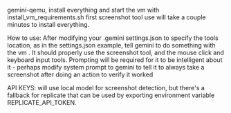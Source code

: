 gemini-qemu, install everything and start the vm with install_vm_requirements.sh
first screenshot tool use will take a couple minutes to install everything.  

How to use:  After modifying your .gemini settings.json to specify the tools location, as
in the settings.json example, tell gemini to do something with the vm .  It should properly
use the screenshot tool, and the mouse click and keyboard input tools.  Prompting will be required
for it to be intelligent about it - perhaps modify system prompt to gemini to tell it to 
always take a screenshot after doing an action to verify it worked

API KEYS:  will use local model for screenshot detection, but there's a fallback for replicate that
can be used by exporting environment variable REPLICATE_API_TOKEN.

